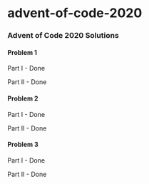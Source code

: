 # advent-of-code-2020

### Advent of Code 2020 Solutions


#### Problem 1
Part I - Done

Part II - Done

#### Problem 2
Part I - Done

Part II - Done

#### Problem 3
Part I - Done

Part II - Done
